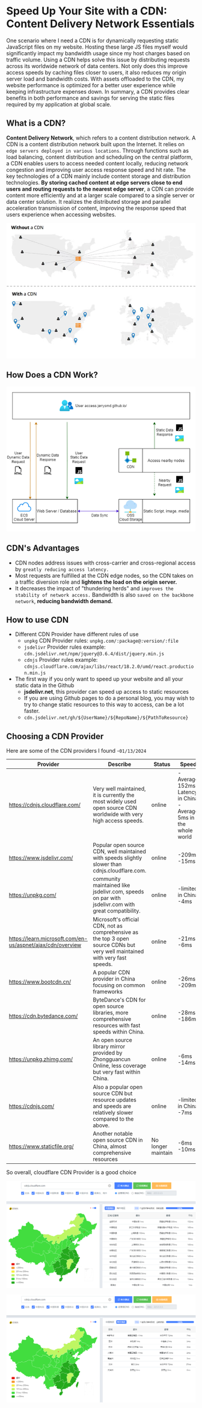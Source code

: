 # Speed Up Your Site with a CDN: Content Delivery Network Essentials


One scenario where I need a CDN is for dynamically requesting static JavaScript files on my website. Hosting these large JS files myself would significantly impact my bandwidth usage since my host charges based on traffic volume. Using a CDN helps solve this issue by distributing requests across its worldwide network of data centers. Not only does this improve access speeds by caching files closer to users, it also reduces my origin server load and bandwidth costs. With assets offloaded to the CDN, my website performance is optimized for a better user experience while keeping infrastructure expenses down. In summary, a CDN provides clear benefits in both performance and savings for serving the static files required by my application at global scale.

<!--more-->

## What is a CDN?

**Content Delivery Network**, which refers to a content distribution network. A CDN is a content distribution network built upon the Internet. It relies on `edge servers deployed in various locations`. Through functions such as load balancing, content distribution and scheduling on the central platform, a CDN enables users to access needed content locally, reducing network congestion and improving user access response speed and hit rate. The key technologies of a CDN mainly include content storage and distribution technologies. **By storing cached content at edge servers close to end users and routing requests to the nearest edge server**, a CDN can provide content more efficiently and at a larger scale compared to a single server or data center solution. It realizes the distributed storage and parallel acceleration transmission of content, improving the response speed that users experience when accessing websites.

![image-20240113092309348](image-20240113092309348.png " ")

## How Does a CDN Work?

![image-20240113091007532](image-20240113091007532.png " ")

## CDN's Advantages

+ CDN nodes address issues with cross-carrier and cross-regional access by `greatly reducing access latency.`
+ Most requests are fulfilled at the CDN edge nodes, so the CDN takes on a traffic diversion role and **lightens the load on the origin server.**
+ It decreases the impact of "thundering herds" and `improves the stability of network access.` Bandwidth is also `saved on the backbone network`, **reducing bandwidth demand.**

## How to use CDN

- Different CDN Provider have different rules of use
  - `unpkg` CDN Provider rules: `unpkg.com/:package@:version/:file`
  - `jsdelivr` Provider rules example: `cdn.jsdelivr.net/npm/jquery@3.6.4/dist/jquery.min.js`
  - `cdnjs` Provider rules example: `cdnjs.cloudflare.com/ajax/libs/react/18.2.0/umd/react.production.min.js`
- The first way if you only want to speed up your website and all your static data in the Github
  + **jsdelivr.net**, this provider can speed up access to static resources
  + If you are using Github pages to do a personal blog, you may wish to try to change static resources to this way to access, can be a lot faster. 
  + `cdn.jsdelivr.net/gh/${UserName}/${RepoName}/${PathToResource}`

## Choosing a CDN Provider

Here are some of the CDN providers I found -`01/13/2024`

| Provider                                                   | Describe                                                     | Status             | Speed                                                        |
| ---------------------------------------------------------- | ------------------------------------------------------------ | ------------------ | ------------------------------------------------------------ |
| https://cdnjs.cloudflare.com/                              | Very well maintained, it is currently the most widely used open source CDN worldwide with very high access speeds. | online             | -Average 152ms Latency in China<br />-Average 5ms in the whole world |
| https://www.jsdelivr.com/                                  | Popular open source CDN, well maintained with speeds slightly slower than cdnjs.cloudflare.com. | online             | -209ms<br />-15ms                                            |
| https://unpkg.com/                                         | community maintained like jsdelivr.com, speeds on par with jsdelivr.com with great compatibility. | online             | -limited in China<br />-4ms                                  |
| https://learn.microsoft.com/en-us/aspnet/ajax/cdn/overview | Microsoft's official CDN, not as comprehensive as the top 3 open source CDNs but very well maintained with very fast speeds. | online             | -21ms<br />-6ms                                              |
| https://www.bootcdn.cn/                                    | A popular CDN provider in China focusing on common frameworks | online             | -26ms<br />-209ms                                            |
| https://cdn.bytedance.com/                                 | ByteDance's CDN for open source libraries, more comprehensive resources with fast speeds within China. | online             | -28ms<br />-186ms                                            |
| https://unpkg.zhimg.com/                                   | An open source library mirror provided by Zhongguancun Online, less coverage but very fast within China. | online             | -6ms<br />-14ms                                              |
| https://cdnjs.com/                                         | Also a popular open source CDN but resource updates and speeds are relatively slower compared to the above. | online             | -limited in China<br />-7ms                                  |
| https://www.staticfile.org/                                | Another notable open source CDN in China, almost comprehensive resources | No longer maintain | -6ms<br />-10ms                                              |

So overall, cloudflare CDN Provider is a good choice

![image-20240113101109759](image-20240113101109759.png " ")

![image-20240113101128196](image-20240113101128196.png " ")

